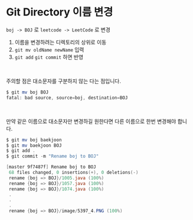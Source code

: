 # Git Directory 이름 변경

`boj -> BOJ` 로 `leetcode -> LeetCode` 로 변경

1. 이름을 변경하려는 디렉토리의 상위로 이동
2. `git mv oldName newName` 입력
3. `git add` `git commit` 하면 반영

<br>

주의할 점은 대소문자를 구분하지 않는 다는 점입니다.

```powershell
$ git mv boj BOJ
fatal: bad source, source=boj, destination=BOJ
```

<br>

만약 같은 이름으로 대소문자만 변경하길 원한다면 다른 이름으로 한번 변경해야 합니다.

```powershell
$ git mv boj baekjoon
$ git mv baekjoon BOJ
$ git add .
$ git commit -m "Rename boj to BOJ"

[master 9f7487f] Rename boj to BOJ
 68 files changed, 0 insertions(+), 0 deletions(-)
 rename {boj => BOJ}/1005.java (100%)
 rename {boj => BOJ}/1057.java (100%)
 rename {boj => BOJ}/1074.java (100%)
 .
 .
 .
 rename {boj => BOJ}/image/5397_4.PNG (100%)
```
